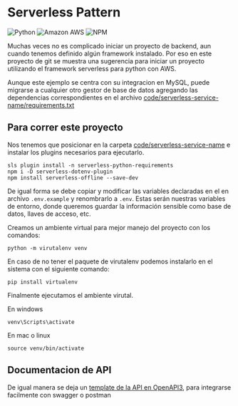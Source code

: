 # Serverless Pattern
![Python](https://img.shields.io/badge/Python-3776AB?style=for-the-badge&logo=python&logoColor=white)
![Amazon AWS](https://img.shields.io/badge/Amazon_AWS-FF9900?style=for-the-badge&logo=amazonaws&logoColor=white)
![NPM](https://img.shields.io/badge/NPM-%23000000.svg?style=for-the-badge&logo=npm&logoColor=white)

Muchas veces no es complicado iniciar un proyecto de backend, aun cuando tenemos definido algún framework instalado. Por eso en este proyecto de git se muestra una sugerencia para iniciar un proyecto utilizando el framework serverless para python con AWS.

Aunque este ejemplo se centra con su integracion en MySQL, puede migrarse a cualquier otro gestor de base de datos agregando las dependencias correspondientes en el archivo [code/serverless-service-name/requirements.txt](code/serverless-service-name/requirements.txt)

## Para correr este proyecto
Nos tenemos que posicionar en la carpeta [code/serverless-service-name](code/serverless-service-name) e instalar los plugins necesarios para ejecutarlo.

```
sls plugin install -n serverless-python-requirements
npm i -D serverless-dotenv-plugin
npm install serverless-offline --save-dev
```

De igual forma se debe copiar y modificar las variables declaradas en el en archivo `.env.example` y renombrarlo a `.env`. Estas serán nuestras variables de entorno, donde queremos guardar la información sensible como base de datos, llaves de acceso, etc.

Creamos un ambiente virtual para mejor manejo del proyecto con los comandos:

```
python -m virutalenv venv
```

En caso de no tener el paquete de virutalenv podemos instalarlo en el sistema con el siguiente comando:
```
pip install virtualenv
```

Finalmente ejecutamos el ambiente virutal.

En windows
```
venv\Scripts\activate
```

En mac o linux
```
source venv/bin/activate
```

## Documentacion de API

De igual manera se deja un [template de la API en OpenAPI3](documentation/api/api_gateway.yml), para integrarse facilmente con swagger o postman

